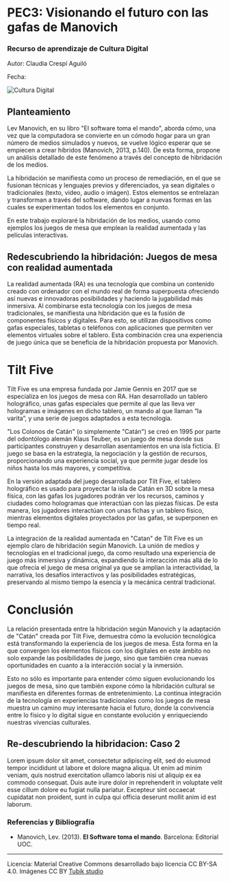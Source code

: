 # PEC3: Visionando el futuro con las gafas de Manovich 

### Recurso de aprendizaje de Cultura Digital 


Autor: Claudia Crespí Aguiló


Fecha: 

![Cultura Digital](https://miro.medium.com/max/1400/0*9PyyNvrO2PcD3KuU.png) 



## Planteamiento


Lev Manovich, en su libro "El software toma el mando", aborda cómo, una vez que la computadora se convierte en un cómodo hogar para un gran número de medios simulados y nuevos, se vuelve lógico esperar que se empiecen a crear híbridos (Manovich, 2013, p.140). De esta forma, propone un análisis detallado de este fenómeno a través del concepto de hibridación de los medios.

La hibridación se manifiesta como un proceso de remediación, en el que se fusionan técnicas y lenguajes previos y diferenciados, ya sean digitales o tradicionales (texto, video, audio o imágen). Estos elementos se entrelazan y transforman a través del software, dando lugar a nuevas formas en las cuales se experimentan todos los elementos en conjunto. 

En este trabajo exploraré la hibridación de los medios, usando como ejemplos los juegos de mesa que emplean la realidad aumentada y las películas interactivas.


## Redescubriendo la hibridación: Juegos de mesa con realidad aumentada

La realidad aumentada (RA) es una tecnología que combina un contenido creado con ordenador con el mundo real de forma superpuesta ofreciendo así nuevas e innovadoras posibilidades y haciendo la jugabilidad más inmersiva. Al combinarse esta tecnología con los juegos de mesa tradicionales, se manifiesta una hibridación que es la fusión de componentes físicos y digitales. Para esto, se utilizan dispositivos como gafas especiales, tabletas o teléfonos con aplicaciones que permiten ver elementos virtuales sobre el tablero. Esta combinación crea una experiencia de juego única que se beneficia de la hibridación propuesta por Manovich.

# Tilt Five
Tilt Five es una empresa fundada por Jamie Gennis en 2017 que se especializa en los juegos de mesa con RA. Han desarrollado un tablero holográfico, unas gafas especiales que permite al que las lleva ver hologramas e imágenes en dicho tablero, un mando al que llaman “la varita”, y una serie de juegos adaptados a esta tecnología.

"Los Colonos de Catán" (o simplemente "Catán") se creó en 1995 por parte del odontólogo alemán Klaus Teuber, es un juego de mesa donde sus participantes construyen y desarrollan asentamientos en una isla ficticia. El juego se basa en la estrategia, la negociación y la gestión de recursos, proporcionando una experiencia social, ya que permite jugar desde los niños hasta los más mayores, y competitiva. 

En la versión adaptada del juego desarrollada por Tilt Five, el tablero holográfico es usado para proyectar la isla de Catán en 3D sobre la mesa física, con las gafas los jugadores podrán ver los recursos, caminos y ciudades como hologramas que interactúan con las piezas físicas. De esta manera, los jugadores interactúan con unas fichas y un tablero físico, mientras elementos digitales proyectados por las gafas, se superponen en tiempo real.

La integración de la realidad aumentada en "Catan" de Tilt Five es un ejemplo claro de hibridación según Manovich. La unión de medios y tecnologías en el tradicional juego, da como resultado una experiencia de juego más inmersiva y dinámica, expandiendo la interacción más allá de lo que ofrecía el juego de mesa original ya que se amplían la interactividad, la narrativa, los desafíos interactivos y las posibilidades estratégicas, preservando al mismo tiempo la esencia y la mecánica central tradicional.

# Conclusión
La relación presentada entre la hibridación según Manovich y la adaptación de "Catán" creada por Tilt Five, demuestra cómo la evolución tecnológica está transformando la experiencia de los juegos de mesa. Esta forma en la que convergen los elementos físicos con los digitales en este ámbito no solo expande las posibilidades de juego, sino que también crea nuevas oportunidades en cuanto a la interacción social y la inmersión.

Esto no sólo es importante para entender cómo siguen evolucionando los juegos de mesa, sino que también expone cómo la hibridación cultural se manifiesta en diferentes formas de entretenimiento. La continua integración de la tecnología en experiencias tradicionales como los juegos de mesa muestra un camino muy interesante hacia el futuro, donde la convivencia entre lo físico y lo digital sigue en constante evolución y enriqueciendo nuestras vivencias culturales.




## Re-descubriendo la hibridacion: Caso 2

Lorem ipsum dolor sit amet, consectetur adipiscing elit, sed do eiusmod tempor incididunt ut labore et dolore magna aliqua. Ut enim ad minim veniam, quis nostrud exercitation ullamco laboris nisi ut aliquip ex ea commodo consequat. Duis aute irure dolor in reprehenderit in voluptate velit esse cillum dolore eu fugiat nulla pariatur. Excepteur sint occaecat cupidatat non proident, sunt in culpa qui officia deserunt mollit anim id est laborum.


### Referencias y Bibliografía

* Manovich, Lev. (2013). **El Software toma el mando**. Barcelona: Editorial UOC. 


----

Licencia: Material Creative Commons desarrollado bajo licencia CC BY-SA 4.0. Imágenes CC BY [Tubik studio](https://blog.tubikstudio.com/how-to-create-original-flat-illustrations-designers-tips/) 
